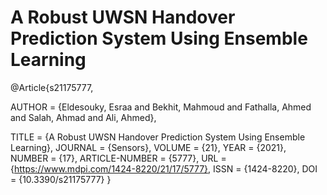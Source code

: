 # A Robust UWSN Handover Prediction System Using Ensemble Learning

@Article{s21175777,

AUTHOR = {Eldesouky, Esraa and Bekhit, Mahmoud and Fathalla, Ahmed and Salah, Ahmad and Ali, Ahmed},

TITLE = {A Robust UWSN Handover Prediction System Using Ensemble Learning},
JOURNAL = {Sensors},
VOLUME = {21},
YEAR = {2021},
NUMBER = {17},
ARTICLE-NUMBER = {5777},
URL = {https://www.mdpi.com/1424-8220/21/17/5777},
ISSN = {1424-8220},
DOI = {10.3390/s21175777}
}
